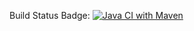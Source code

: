 Build Status Badge: [![Java CI with Maven](https://github.com/UMNIYAH/AddressBook-App/actions/workflows/ci.yml/badge.svg?branch=main)](https://github.com/UMNIYAH/AddressBook-App/actions/workflows/ci.yml)
